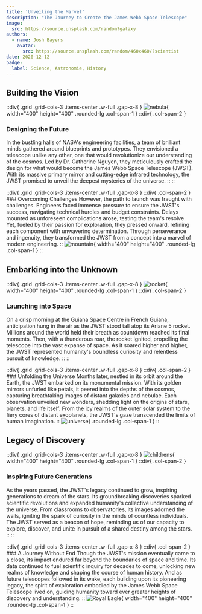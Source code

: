```yaml
---
title: 'Unveiling the Marvel'
description: "The Journey to Create the James Webb Space Telescope"
image:
  src: https://source.unsplash.com/random?galaxy
authors:
  - name: Josh Bayers
    avatar:
      src: https://source.unsplash.com/random/460x460/?scientist
date: 2020-12-12
badge:
  label: Science, Astronomie, History
---
```


## Building the Vision

::div{ .grid .grid-cols-3 .items-center .w-full .gap-x-8 }
  ![nebula](https://source.unsplash.com/random/400x400/?nebula){ width="400" height="400" .rounded-lg .col-span-1 }
  ::div{ .col-span-2 }
  ### Designing the Future
  In the bustling halls of NASA's engineering facilities, a team of brilliant minds gathered around blueprints and prototypes. They envisioned a telescope unlike any other, one that would revolutionize our understanding of the cosmos. Led by Dr. Catherine Nguyen, they meticulously crafted the design for what would become the James Webb Space Telescope (JWST). With its massive primary mirror and cutting-edge infrared technology, the JWST promised to unveil the deepest mysteries of the universe.
  ::
::

::div{ .grid .grid-cols-3 .items-center .w-full .gap-x-8 }
  ::div{ .col-span-2 }
    ### Overcoming Challenges
    However, the path to launch was fraught with challenges. Engineers faced immense pressure to ensure the JWST's success, navigating technical hurdles and budget constraints. Delays mounted as unforeseen complications arose, testing the team's resolve. Yet, fueled by their passion for exploration, they pressed onward, refining each component with unwavering determination. Through perseverance and ingenuity, they transformed the JWST from a concept into a marvel of modern engineering.
  ::
  ![mountain](https://source.unsplash.com/random/400x400/?mountain){ width="400" height="400" .rounded-lg .col-span-1 }
::

## Embarking into the Unknown

::div{ .grid .grid-cols-3 .items-center .w-full .gap-x-8 }
  ![rocket](https://source.unsplash.com/random/400x400/?rocket){ width="400" height="400" .rounded-lg .col-span-1 }
  ::div{ .col-span-2 }
  ### Launching into Space
  On a crisp morning at the Guiana Space Centre in French Guiana, anticipation hung in the air as the JWST stood tall atop its Ariane 5 rocket. Millions around the world held their breath as countdown reached its final moments. Then, with a thunderous roar, the rocket ignited, propelling the telescope into the vast expanse of space. As it soared higher and higher, the JWST represented humanity's boundless curiosity and relentless pursuit of knowledge.
  ::
::

::div{ .grid .grid-cols-3 .items-center .w-full .gap-x-8 }
  ::div{ .col-span-2 }
    ### Unfolding the Universe
    Months later, nestled in its orbit around the Earth, the JWST embarked on its monumental mission. With its golden mirrors unfurled like petals, it peered into the depths of the cosmos, capturing breathtaking images of distant galaxies and nebulae. Each observation unveiled new wonders, shedding light on the origins of stars, planets, and life itself. From the icy realms of the outer solar system to the fiery cores of distant exoplanets, the JWST's gaze transcended the limits of human imagination.
  ::
  ![universe](https://source.unsplash.com/random/400x400/?universe){ .rounded-lg .col-span-1 }
::

## Legacy of Discovery

::div{ .grid .grid-cols-3 .items-center .w-full .gap-x-8 }
  ![childrens](https://source.unsplash.com/random/400x400/?childrens){ width="400" height="400" .rounded-lg .col-span-1 }
  ::div{ .col-span-2 }
  ### Inspiring Future Generations
  As the years passed, the JWST's legacy continued to grow, inspiring generations to dream of the stars. Its groundbreaking discoveries sparked scientific revolutions and expanded humanity's collective understanding of the universe. From classrooms to observatories, its images adorned the walls, igniting the spark of curiosity in the minds of countless individuals. The JWST served as a beacon of hope, reminding us of our capacity to explore, discover, and unite in pursuit of a shared destiny among the stars.
  ::
::

::div{ .grid .grid-cols-3 .items-center .w-full .gap-x-8  }
  ::div{ .col-span-2 }
    ### A Journey Without End
    Though the JWST's mission eventually came to a close, its impact endured far beyond the boundaries of space and time. Its data continued to fuel scientific inquiry for decades to come, unlocking new realms of knowledge and shaping the course of human history. And as future telescopes followed in its wake, each building upon its pioneering legacy, the spirit of exploration embodied by the James Webb Space Telescope lived on, guiding humanity toward ever greater heights of discovery and understanding.
  ::
  ![Royal Eagle](https://source.unsplash.com/random/400x400/?telescope){ width="400" height="400" .rounded-lg .col-span-1 }
::
